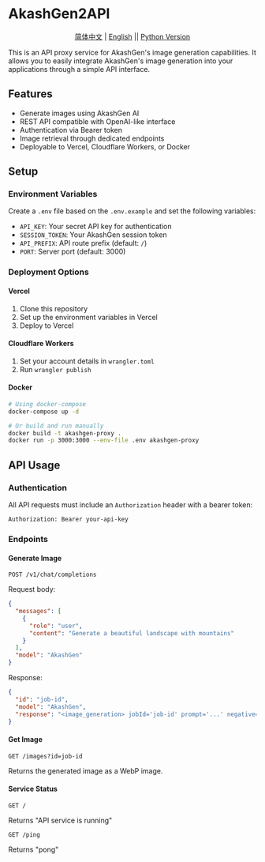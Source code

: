 # AkashGen2API 

<div align="center">

[简体中文](https://github.com/006lp/AkashGen2API/blob/main/README_CN.md) | [English](https://github.com/006lp/AkashGen2API)  || [Python Version](https://github.com/006lp/AkashGen2API-Python)

</div>

This is an API proxy service for AkashGen's image generation capabilities. It allows you to easily integrate AkashGen's image generation into your applications through a simple API interface.

## Features

- Generate images using AkashGen AI
- REST API compatible with OpenAI-like interface
- Authentication via Bearer token
- Image retrieval through dedicated endpoints
- Deployable to Vercel, Cloudflare Workers, or Docker

## Setup

### Environment Variables

Create a `.env` file based on the `.env.example` and set the following variables:

- `API_KEY`: Your secret API key for authentication
- `SESSION_TOKEN`: Your AkashGen session token
- `API_PREFIX`: API route prefix (default: `/`)
- `PORT`: Server port (default: 3000)

### Deployment Options

#### Vercel

1. Clone this repository
2. Set up the environment variables in Vercel
3. Deploy to Vercel

#### Cloudflare Workers

1. Set your account details in `wrangler.toml`
2. Run `wrangler publish`

#### Docker

```bash
# Using docker-compose
docker-compose up -d

# Or build and run manually
docker build -t akashgen-proxy .
docker run -p 3000:3000 --env-file .env akashgen-proxy
```

## API Usage

### Authentication

All API requests must include an `Authorization` header with a bearer token:

```
Authorization: Bearer your-api-key
```

### Endpoints

#### Generate Image

```
POST /v1/chat/completions
```

Request body:

```json
{
  "messages": [
    {
      "role": "user",
      "content": "Generate a beautiful landscape with mountains"
    }
  ],
  "model": "AkashGen"
}
```

Response:

```json
{
  "id": "job-id",
  "model": "AkashGen",
  "response": "<image_generation> jobId='job-id' prompt='...' negative='...'</image_generation>\n[job-id](https://your-domain.com/images?id=job-id)"
}
```

#### Get Image

```
GET /images?id=job-id
```

Returns the generated image as a WebP image.

#### Service Status

```
GET /
```

Returns "API service is running"

```
GET /ping
```

Returns "pong"